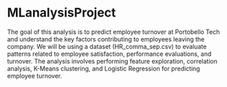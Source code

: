 # MLanalysisProject

The goal of this analysis is to predict employee turnover at Portobello Tech and understand the key factors contributing to employees leaving the company. We will be using a dataset (HR_comma_sep.csv) to evaluate patterns related to employee satisfaction, performance evaluations, and turnover. The analysis involves performing feature exploration, correlation analysis, K-Means clustering, and Logistic Regression for predicting employee turnover.
